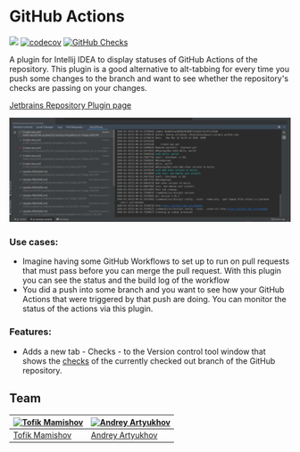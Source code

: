 # GitHub Actions

![](https://github.com/otanikotani/view-github-checks-idea-plugin/workflows/Check/badge.svg) [![codecov](https://codecov.io/gh/otanikotani/view-github-checks-idea-plugin/branch/master/graph/badge.svg)](https://codecov.io/gh/otanikotani/view-github-checks-idea-plugin) [![GitHub Checks](https://img.shields.io/badge/JB%20Repository-GitHub%20Checks-brightgreen.svg)](https://plugins.jetbrains.com/plugin/13793-github-checks "JetBrains Repo: GitHub Checks Plugin")

A plugin for Intellij IDEA to display statuses of GitHub Actions of the repository. This plugin is a good alternative to alt-tabbing for every time you push some changes to the branch and want to see whether the repository's checks are passing on your changes.

[Jetbrains Repository Plugin page](https://plugins.jetbrains.com/plugin/13793-github-checks)

![Checks Plugin](img/checks-plugin-screenshot-3.png)

### Use cases:
- Imagine having some GitHub Workflows to set up to run on pull requests that must pass before you can merge the pull request. With this plugin you can see the status and the build log of the workflow
- You did a push into some branch and you want to see how your GitHub Actions that were triggered by that push are doing. You can monitor the status of the actions via this plugin.

### Features:

- Adds a new tab - Checks - to the Version control tool window that shows the [checks](https://developer.github.com/v3/checks/) of the currently checked out branch of the GitHub repository.

## Team

| [![Tofik Mamishov](https://github.com/tofik-mamishov.png?size=100)](https://github.com/tofik-mamishov) | [![Andrey Artyukhov](https://github.com/otanikotani.png?size=100)](https://github.com/otanikotani)  |
|---------------------------------------------------------------------------------------------------|----------------------------------------------------------------------------------------------|
| [Tofik Mamishov](https://github.com/tofik-mamishov)                                              | [Andrey Artyukhov](https://github.com/otanikotani)                                                |
